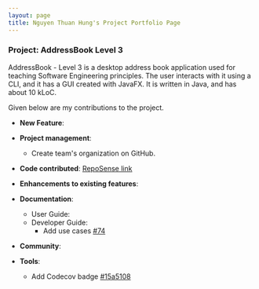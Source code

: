 ```yaml
---
layout: page
title: Nguyen Thuan Hung's Project Portfolio Page
---
```


### Project: AddressBook Level 3

AddressBook - Level 3 is a desktop address book application used for teaching Software Engineering principles. The user interacts with it using a CLI, and it has a GUI created with JavaFX. It is written in Java, and has about 10 kLoC.

Given below are my contributions to the project.

* **New Feature**:

* **Project management**:
  * Create team's organization on GitHub.

* **Code contributed**: [RepoSense link](https://nus-cs2103-ay2122s1.github.io/tp-dashboard/?search=hungkhoaitay&sort=groupTitle&sortWithin=title&timeframe=commit&mergegroup=&groupSelect=groupByRepos&breakdown=true&checkedFileTypes=docs~functional-code~other~test-code&since=2021-09-17)

* **Enhancements to existing features**:

* **Documentation**:
  * User Guide:
  * Developer Guide:
    * Add use cases [\#74]()

* **Community**:

* **Tools**:
  * Add Codecov badge [\#15a5108](https://github.com/AY2122S1-CS2103T-W17-3/tp/commit/ba53b8cea3aa025d17094dbd6c541b046a5f5d7a)
